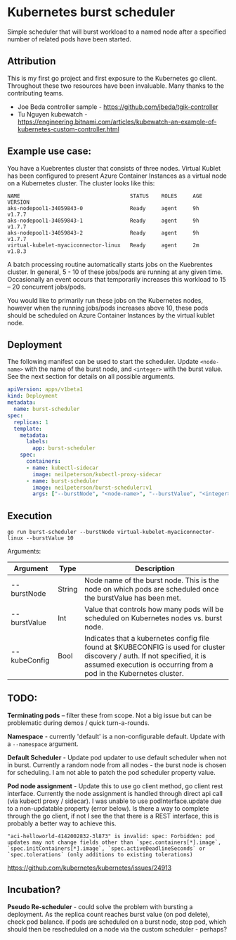# Kubernetes burst scheduler

Simple scheduler that will burst workload to a named node after a specified number of related pods have been started.

## Attribution

This is my first go project and first exposure to the Kubernetes go client. Throughout these two resources have been invaluable. Many thanks to the contributing teams.

- Joe Beda controller sample - https://github.com/jbeda/tgik-controller
- Tu Nguyen kubewatch - https://engineering.bitnami.com/articles/kubewatch-an-example-of-kubernetes-custom-controller.html

## Example use case:

You have a Kuebrentes cluster that consists of three nodes. Virtual Kublet has been configured to present Azure Container Instances as a virtual node on a Kubernetes cluster. The cluster looks like this:

```
NAME                                   STATUS    ROLES     AGE       VERSION
aks-nodepool1-34059843-0               Ready     agent     9h        v1.7.7
aks-nodepool1-34059843-1               Ready     agent     9h        v1.7.7
aks-nodepool1-34059843-2               Ready     agent     9h        v1.7.7
virtual-kubelet-myaciconnector-linux   Ready     agent     2m        v1.8.3
```

A batch processing routine automatically starts jobs on the Kuebrentes cluster. In general, 5 - 10 of these jobs/pods are running at any given time. Occasionally an event occurs that temporarily increases this workload to 15 – 20 concurrent jobs/pods. 

You would like to primarily run these jobs on the Kubernetes nodes, however when the running jobs/pods increases above 10, these pods should be scheduled on Azure Container Instances by the virtual kublet node.

## Deployment

The following manifest can be used to start the scheduler. Update `<node-name>` with the name of the burst node, and `<integer>` with the burst value. See the next section for details on all possible arguments.

```yaml
apiVersion: apps/v1beta1
kind: Deployment
metadata:
  name: burst-scheduler
spec:
  replicas: 1
  template:
    metadata:
      labels:
        app: burst-scheduler
    spec:
      containers:
      - name: kubectl-sidecar
        image: neilpeterson/kubectl-proxy-sidecar
      - name: burst-scheduler
        image: neilpeterson/burst-scheduler:v1
        args: ["--burstNode", "<node-name>", "--burstValue", "<integer>"]
```

## Execution

```
go run burst-scheduler --burstNode virtual-kubelet-myaciconnector-linux --burstValue 10
```

Arguments:

| Argument | Type | Description |
|---|---|---|
| --burstNode | String | Node name of the burst node. This is the node on which pods are scheduled once the burstValue has been met. |
| --burstValue | Int | Value that controls how many pods will be scheduled on Kubernetes nodes vs. burst node. |
| --kubeConfig | Bool | Indicates that a kubernetes config file found at $KUBECONFIG is used for cluster discovery / auth. If not specified, it is assumed execution is occurring from a pod in the Kubernetes cluster. |

## TODO:

**Terminating pods** – filter these from scope. Not a big issue but can be problematic during demos / quick turn-a-rounds.

**Namespace** - currently 'default' is a non-configurable default. Update with a `--namespace` argument.

**Default Scheduler** - Update pod updater to use default scheduler when not in burst. Currently a random node from all nodes - the burst node is chosen for scheduling. I am not able to patch the pod scheduler property value.

**Pod node assignment** - Update this to use go client method, go client rest interface. Currently the node assignment is handled through direct api call (via kubectl proxy / sidecar). I was unable to use podInterface.update due to a non-updatable property (error below). Is there a way to complete through the go client, if not I see the that there is a REST interface, this is probably a better way to achieve this.

```
"aci-helloworld-4142002832-3l873" is invalid: spec: Forbidden: pod updates may not change fields other than `spec.containers[*].image`, `spec.initContainers[*].image`, `spec.activeDeadlineSeconds` or `spec.tolerations` (only additions to existing tolerations)
```

https://github.com/kubernetes/kubernetes/issues/24913

## Incubation?

**Pseudo Re-scheduler** - could solve the problem with bursting a deployment. As the replica count reaches burst value (on pod delete), check pod balance. if pods are scheduled on a burst node, stop pod, which should then be rescheduled on a node via the custom scheduler - perhaps?